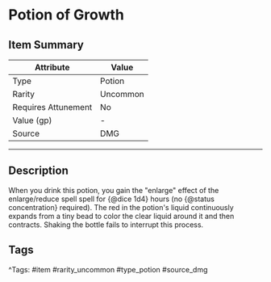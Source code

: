 # Potion of Growth

## Item Summary

| Attribute            | Value                        |
|----------------------|------------------------------|
| Type                 | Potion |
| Rarity               | Uncommon             |
| Requires Attunement  | No                |
| Value (gp)           | -    |
| Source               | DMG |

---

## Description

When you drink this potion, you gain the "enlarge" effect of the enlarge/reduce spell spell for {@dice 1d4} hours (no {@status concentration} required). The red in the potion's liquid continuously expands from a tiny bead to color the clear liquid around it and then contracts. Shaking the bottle fails to interrupt this process.

## Tags

^Tags: #item #rarity_uncommon #type_potion #source_dmg